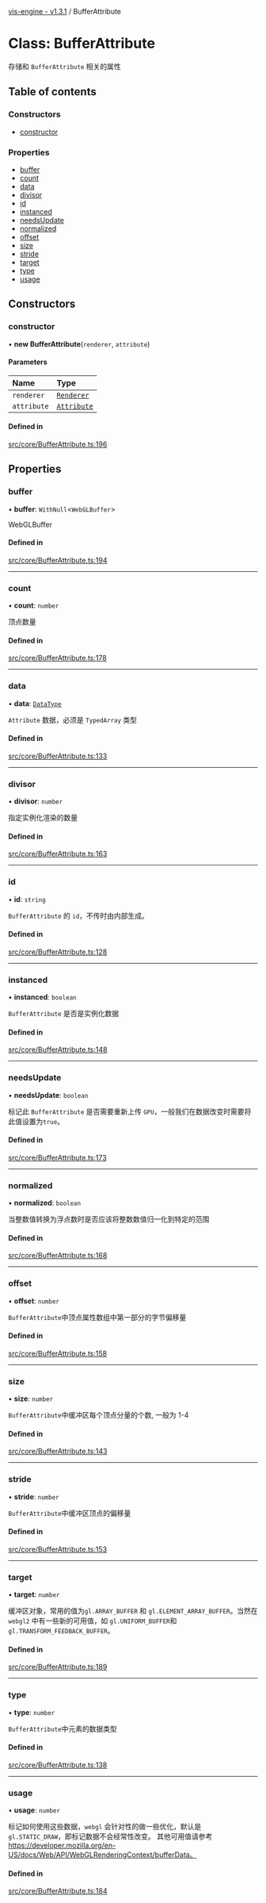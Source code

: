 [vis-engine - v1.3.1](../index.md) / BufferAttribute

# Class: BufferAttribute

存储和 `BufferAttribute` 相关的属性

## Table of contents

### Constructors

- [constructor](BufferAttribute.md#constructor)

### Properties

- [buffer](BufferAttribute.md#buffer)
- [count](BufferAttribute.md#count)
- [data](BufferAttribute.md#data)
- [divisor](BufferAttribute.md#divisor)
- [id](BufferAttribute.md#id)
- [instanced](BufferAttribute.md#instanced)
- [needsUpdate](BufferAttribute.md#needsupdate)
- [normalized](BufferAttribute.md#normalized)
- [offset](BufferAttribute.md#offset)
- [size](BufferAttribute.md#size)
- [stride](BufferAttribute.md#stride)
- [target](BufferAttribute.md#target)
- [type](BufferAttribute.md#type)
- [usage](BufferAttribute.md#usage)

## Constructors

### constructor

• **new BufferAttribute**(`renderer`, `attribute`)

#### Parameters

| Name | Type |
| :------ | :------ |
| `renderer` | [`Renderer`](Renderer.md) |
| `attribute` | [`Attribute`](../interfaces/Attribute.md) |

#### Defined in

[src/core/BufferAttribute.ts:196](https://github.com/sakitam-gis/vis-engine/blob/master/src/core/BufferAttribute.ts?at&#x3D;bbe6a01#line&#x3D;196)

## Properties

### buffer

• **buffer**: `WithNull`<`WebGLBuffer`\>

WebGLBuffer

#### Defined in

[src/core/BufferAttribute.ts:194](https://github.com/sakitam-gis/vis-engine/blob/master/src/core/BufferAttribute.ts?at&#x3D;bbe6a01#line&#x3D;194)

___

### count

• **count**: `number`

顶点数量

#### Defined in

[src/core/BufferAttribute.ts:178](https://github.com/sakitam-gis/vis-engine/blob/master/src/core/BufferAttribute.ts?at&#x3D;bbe6a01#line&#x3D;178)

___

### data

• **data**: [`DataType`](../index.md#datatype)

`Attribute` 数据，必须是 `TypedArray` 类型

#### Defined in

[src/core/BufferAttribute.ts:133](https://github.com/sakitam-gis/vis-engine/blob/master/src/core/BufferAttribute.ts?at&#x3D;bbe6a01#line&#x3D;133)

___

### divisor

• **divisor**: `number`

指定实例化渲染的数量

#### Defined in

[src/core/BufferAttribute.ts:163](https://github.com/sakitam-gis/vis-engine/blob/master/src/core/BufferAttribute.ts?at&#x3D;bbe6a01#line&#x3D;163)

___

### id

• **id**: `string`

`BufferAttribute` 的 `id`，不传时由内部生成。

#### Defined in

[src/core/BufferAttribute.ts:128](https://github.com/sakitam-gis/vis-engine/blob/master/src/core/BufferAttribute.ts?at&#x3D;bbe6a01#line&#x3D;128)

___

### instanced

• **instanced**: `boolean`

`BufferAttribute` 是否是实例化数据

#### Defined in

[src/core/BufferAttribute.ts:148](https://github.com/sakitam-gis/vis-engine/blob/master/src/core/BufferAttribute.ts?at&#x3D;bbe6a01#line&#x3D;148)

___

### needsUpdate

• **needsUpdate**: `boolean`

标记此 `BufferAttribute` 是否需要重新上传 `GPU`，一般我们在数据改变时需要将此值设置为`true`。

#### Defined in

[src/core/BufferAttribute.ts:173](https://github.com/sakitam-gis/vis-engine/blob/master/src/core/BufferAttribute.ts?at&#x3D;bbe6a01#line&#x3D;173)

___

### normalized

• **normalized**: `boolean`

当整数值转换为浮点数时是否应该将整数数值归一化到特定的范围

#### Defined in

[src/core/BufferAttribute.ts:168](https://github.com/sakitam-gis/vis-engine/blob/master/src/core/BufferAttribute.ts?at&#x3D;bbe6a01#line&#x3D;168)

___

### offset

• **offset**: `number`

`BufferAttribute`中顶点属性数组中第一部分的字节偏移量

#### Defined in

[src/core/BufferAttribute.ts:158](https://github.com/sakitam-gis/vis-engine/blob/master/src/core/BufferAttribute.ts?at&#x3D;bbe6a01#line&#x3D;158)

___

### size

• **size**: `number`

`BufferAttribute`中缓冲区每个顶点分量的个数, 一般为 1-4

#### Defined in

[src/core/BufferAttribute.ts:143](https://github.com/sakitam-gis/vis-engine/blob/master/src/core/BufferAttribute.ts?at&#x3D;bbe6a01#line&#x3D;143)

___

### stride

• **stride**: `number`

`BufferAttribute`中缓冲区顶点的偏移量

#### Defined in

[src/core/BufferAttribute.ts:153](https://github.com/sakitam-gis/vis-engine/blob/master/src/core/BufferAttribute.ts?at&#x3D;bbe6a01#line&#x3D;153)

___

### target

• **target**: `number`

缓冲区对象，常用的值为`gl.ARRAY_BUFFER` 和 `gl.ELEMENT_ARRAY_BUFFER`。当然在`webgl2` 中有一些新的可用值，如 `gl.UNIFORM_BUFFER`和 `gl.TRANSFORM_FEEDBACK_BUFFER`。

#### Defined in

[src/core/BufferAttribute.ts:189](https://github.com/sakitam-gis/vis-engine/blob/master/src/core/BufferAttribute.ts?at&#x3D;bbe6a01#line&#x3D;189)

___

### type

• **type**: `number`

`BufferAttribute`中元素的数据类型

#### Defined in

[src/core/BufferAttribute.ts:138](https://github.com/sakitam-gis/vis-engine/blob/master/src/core/BufferAttribute.ts?at&#x3D;bbe6a01#line&#x3D;138)

___

### usage

• **usage**: `number`

标记如何使用这些数据，`webgl` 会针对性的做一些优化，默认是 `gl.STATIC_DRAW`，即标记数据不会经常性改变。
其他可用值请参考 https://developer.mozilla.org/en-US/docs/Web/API/WebGLRenderingContext/bufferData。

#### Defined in

[src/core/BufferAttribute.ts:184](https://github.com/sakitam-gis/vis-engine/blob/master/src/core/BufferAttribute.ts?at&#x3D;bbe6a01#line&#x3D;184)
